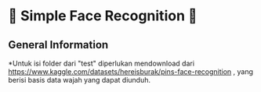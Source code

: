 # 🤖 Simple Face Recognition 🤖

## General Information

*Untuk isi folder dari "test" diperlukan mendownload dari https://www.kaggle.com/datasets/hereisburak/pins-face-recognition , yang berisi basis data wajah yang dapat diunduh.
